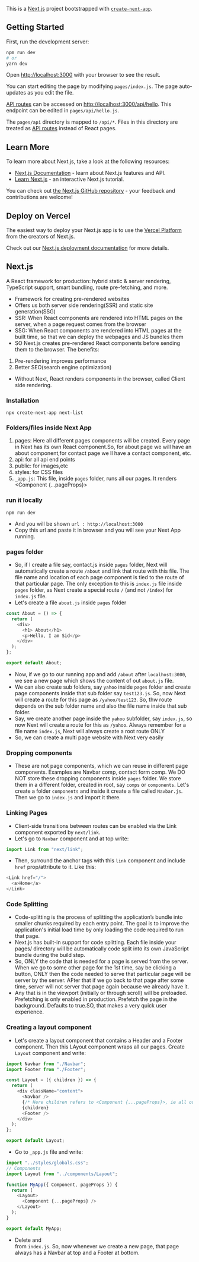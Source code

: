 This is a [Next.js](https://nextjs.org/) project bootstrapped with [`create-next-app`](https://github.com/vercel/next.js/tree/canary/packages/create-next-app).

## Getting Started

First, run the development server:

```bash
npm run dev
# or
yarn dev
```

Open [http://localhost:3000](http://localhost:3000) with your browser to see the result.

You can start editing the page by modifying `pages/index.js`. The page auto-updates as you edit the file.

[API routes](https://nextjs.org/docs/api-routes/introduction) can be accessed on [http://localhost:3000/api/hello](http://localhost:3000/api/hello). This endpoint can be edited in `pages/api/hello.js`.

The `pages/api` directory is mapped to `/api/*`. Files in this directory are treated as [API routes](https://nextjs.org/docs/api-routes/introduction) instead of React pages.

## Learn More

To learn more about Next.js, take a look at the following resources:

- [Next.js Documentation](https://nextjs.org/docs) - learn about Next.js features and API.
- [Learn Next.js](https://nextjs.org/learn) - an interactive Next.js tutorial.

You can check out [the Next.js GitHub repository](https://github.com/vercel/next.js/) - your feedback and contributions are welcome!

## Deploy on Vercel

The easiest way to deploy your Next.js app is to use the [Vercel Platform](https://vercel.com/new?utm_medium=default-template&filter=next.js&utm_source=create-next-app&utm_campaign=create-next-app-readme) from the creators of Next.js.

Check out our [Next.js deployment documentation](https://nextjs.org/docs/deployment) for more details.

## Next.js

A React framework for production: hybrid static & server rendering, TypeScript support, smart bundling, route pre-fetching, and more.

- Framework for creating pre-rendered websites
- Offers us both server side rendering(SSR) and static site generation(SSG)
- SSR: When React components are rendered into HTML pages on the server, when a page request comes from the browser
- SSG: When React components are rendered into HTML pages at the built time, so that we can deploy the webpages and JS bundles them
- SO Next.js creates pre-rendered React components before sending them to the browser. The benefits:

1. Pre-rendering improves performance
1. Better SEO(search engine optimization)

- Without Next, React renders components in the browser, called Client side rendering.

### Installation

`npx create-next-app next-list`

### Folders/files inside Next App

1. pages: Here all different pages components will be created. Every page in Next has its own React component.So, for about page we will have an about component,for contact page we ll have a contact component, etc.
1. api: for all api end points
1. public: for images,etc
1. styles: for CSS files
1. `_app.js`: This file, inside `pages` folder, runs all our pages. It renders <Component {...pageProps}>

### run it locally

`npm run dev`

- And you will be shown `url : http://localhost:3000`
- Copy this url and paste it in browser and you will see your Next App running.

### pages folder

- So, if I create a file say, contact.js inside `pages` folder, Next will automatically create a route `/about` and link that route with this file. The file name and location of each page component is tied to the route of that particular page. The only exception to this is `index.js` file inside `pages` folder, as Next create a special route `/` (and not `/index`) for `index.js` file.
- Let's create a file `about.js` inside `pages` folder

```js
const About = () => {
  return (
    <div>
      <h1> About</h1>
      <p>Hello, I am Sid</p>
    </div>
  );
};

export default About;
```

- Now, if we go to our running app and add `/about` after `localhost:3000`, we see a new page which shows the content of out `about.js` file.
- We can also create sub folders, say `yahoo` inside `pages` folder and create page components inside that sub folder say `test123.js`. So, now Next will create a route for this page as `/yahoo/test123`. So, thw route depends on the sub folder name and also the file name inside that sub folder.
- Say, we create another page inside the `yahoo` subfolder, say `index.js`, so now Next will create a route for this as `/yahoo`. Always remember for a file name `index.js`, Next will always create a root route ONLY
- So, we can create a multi page website with Next very easily

### Dropping components

- These are not page components, which we can reuse in different page components. Examples are Navbar comp, contact form comp. We DO NOT store these dropping components inside `pages` folder. We store them in a different folder, created in root, say `comps` or `components`. Let's create a folder `components` and inside it create a file called `Navbar.js`. Then we go to `index.js` and import it there.

### Linking Pages

- Client-side transitions between routes can be enabled via the Link component exported by `next/link`.
- Let's go to `Navbar` component and at top write:

```js
import Link from "next/link";
```

- Then, surround the anchor tags with this `link` component and include `href` prop/attribute to it. Like this:

```js
<Link href="/">
  <a>Home</a>
</Link>
```

### Code Splitting

- Code-splitting is the process of splitting the application’s bundle into smaller chunks required by each entry point. The goal is to improve the application's initial load time by only loading the code required to run that page.
- Next.js has built-in support for code splitting. Each file inside your pages/ directory will be automatically code split into its own JavaScript bundle during the build step.
- So, ONLY the code that is needed for a page is served from the server. When we go to some other page for the 1st time, say be clicking a button, ONLY then the code needed to serve that particular page will be server by the server. AFter that if we go back to that page after some time, server will not server that page again because we already have it.
- Any <Link /> that is in the viewport (initially or through scroll) will be preloaded. Prefetching is only enabled in production. Prefetch the page in the background. Defaults to true.SO, that makes a very quick user experience.

### Creating a layout component

- Let's create a layout component that contains a Header and a Footer component. Then this LAyout component wraps all our pages. Create `Layout` component and write:

```js
import Navbar from "./Navbar";
import Footer from "./Footer";

const Layout = ({ children }) => {
  return (
    <div className="content">
      <Navbar />
      {/* Here children refers to <Component {...pageProps}>, ie all our pages */}
      {children}
      <Footer />
    </div>
  );
};

export default Layout;
```

- Go to `_app.js` file and write:

```js
import "../styles/globals.css";
// Components
import Layout from "../components/Layout";

function MyApp({ Component, pageProps }) {
  return (
    <Layout>
      <Component {...pageProps} />
    </Layout>
  );
}

export default MyApp;
```

- Delete <Navbar /> and <Footer /> from `index.js`. So, now whenever we create a new page, that page always has a Navbar at top and a Footer at bottom.
